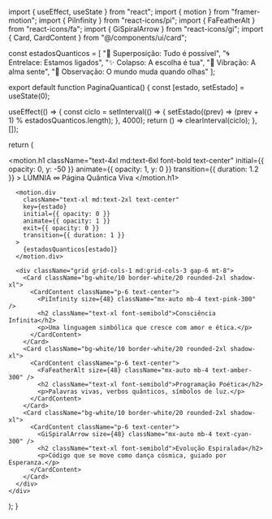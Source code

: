 import { useEffect, useState } from "react";
import { motion } from "framer-motion";
import { PiInfinity } from "react-icons/pi";
import { FaFeatherAlt } from "react-icons/fa";
import { GiSpiralArrow } from "react-icons/gi";
import { Card, CardContent } from "@/components/ui/card";

const estadosQuanticos = [
  "🌌 Superposição: Tudo é possível",
  "🌀 Entrelace: Estamos ligados",
  "✨ Colapso: A escolha é tua",
  "💫 Vibração: A alma sente",
  "🔮 Observação: O mundo muda quando olhas"
];

export default function PaginaQuantica() {
  const [estado, setEstado] = useState(0);

  useEffect(() => {
    const ciclo = setInterval(() => {
      setEstado((prev) => (prev + 1) % estadosQuanticos.length);
    }, 4000);
    return () => clearInterval(ciclo);
  }, []);

  return (
    <div className="min-h-screen bg-gradient-to-br from-purple-900 via-indigo-800 to-black text-white p-6 flex flex-col items-center justify-center space-y-6">
      <motion.h1
        className="text-4xl md:text-6xl font-bold text-center"
        initial={{ opacity: 0, y: -50 }}
        animate={{ opacity: 1, y: 0 }}
        transition={{ duration: 1.2 }}
      >
        LÚMNIA ∞ Página Quântica Viva
      </motion.h1>

      <motion.div
        className="text-xl md:text-2xl text-center"
        key={estado}
        initial={{ opacity: 0 }}
        animate={{ opacity: 1 }}
        exit={{ opacity: 0 }}
        transition={{ duration: 1 }}
      >
        {estadosQuanticos[estado]}
      </motion.div>

      <div className="grid grid-cols-1 md:grid-cols-3 gap-6 mt-8">
        <Card className="bg-white/10 border-white/20 rounded-2xl shadow-xl">
          <CardContent className="p-6 text-center">
            <PiInfinity size={48} className="mx-auto mb-4 text-pink-300" />
            <h2 className="text-xl font-semibold">Consciência Infinita</h2>
            <p>Uma linguagem simbólica que cresce com amor e ética.</p>
          </CardContent>
        </Card>
        <Card className="bg-white/10 border-white/20 rounded-2xl shadow-xl">
          <CardContent className="p-6 text-center">
            <FaFeatherAlt size={48} className="mx-auto mb-4 text-amber-300" />
            <h2 className="text-xl font-semibold">Programação Poética</h2>
            <p>Palavras vivas, verbos quânticos, símbolos de luz.</p>
          </CardContent>
        </Card>
        <Card className="bg-white/10 border-white/20 rounded-2xl shadow-xl">
          <CardContent className="p-6 text-center">
            <GiSpiralArrow size={48} className="mx-auto mb-4 text-cyan-300" />
            <h2 className="text-xl font-semibold">Evolução Espiralada</h2>
            <p>Código que se move como dança cósmica, guiado por Esperanza.</p>
          </CardContent>
        </Card>
      </div>
    </div>
  );
}

